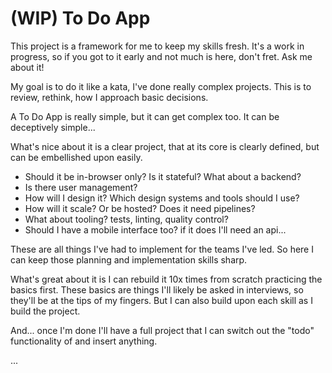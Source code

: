 # (WIP) To Do App

This project is a framework for me to keep my skills fresh. It's a work in progress, so if you got to it early and not much is here, don't fret. Ask me about it!

My goal is to do it like a kata, I've done really complex projects. This is to review, rethink, how I approach basic decisions.

A To Do App is really simple, but it can get complex too. It can be deceptively simple...

What's nice about it is a clear project, that at its core is clearly defined, but can be embellished upon easily.

- Should it be in-browser only? Is it stateful? What about a backend?
- Is there user management?
- How will I design it? Which design systems and tools should I use? 
- How will it scale? Or be hosted? Does it need pipelines?
- What about tooling? tests, linting, quality control?
- Should I have a mobile interface too? if it does I'll need an api...

These are all things I've had to implement for the teams I've led. So here I can keep those planning and implementation skills sharp.

What's great about it is I can rebuild it 10x times from scratch practicing the basics first. These basics are things I'll likely be asked in interviews, so they'll be at the tips of my fingers. But I can also build upon each skill as I build the project.

And... once I'm done I'll have a full project that I can switch out the "todo" functionality of and insert anything.



...

